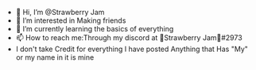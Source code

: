 - 👋 Hi, I’m @Strawberry Jam
- 👀 I’m interested in Making friends
- 🌱 I’m currently learning the basics of everything
- 📫 How to reach me:Through my discord at 🖤Strawberry Jam🖤#2973
- I don't take Credit for everything I have posted Anything that Has "My" or my name in it is mine

<!---
Ryuko Matoi/Ryuko Matoi is a ✨ special ✨ repository because its `README.md` (this file) appears on your GitHub profile.
You can click the Preview link to take a look at your changes.
--->
